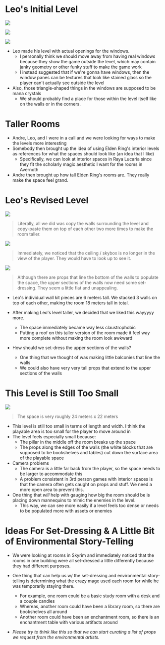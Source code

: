 
# Leo's Initial Level

![](<../../../../_Meta/Attachments/Pasted image 20250522151047.png>)

![](<../../../../_Meta/Attachments/Pasted image 20250522151156.png>)

![](<../../../../_Meta/Attachments/Pasted image 20250522151216.png>)

- Leo made his level with actual openings for the windows.
	- I personally think we should move away from having real windows because they show the game outside the level, which may contain janky geometry or other funky stuff to make the game work
	- I instead suggested that if we're gonna have windows, then the window panes can be textures that look like stained glass so the player can't actually see outside the level
- Also, those triangle-shaped things in the windows are supposed to be mana crystals
	- We should probably find a place for those within the level itself like on the walls or in the corners. 
# Taller Rooms

- Andre, Leo, and I were in a call and we were looking for ways to make the levels more interesting
- Somebody then brought up the idea of using Elden Ring's interior levels as references for what the spaces should look like (an idea that I like)
	- Specifically, we can look at interior spaces in Raya Lucaria since they fit the scholarly magic aesthetic I want for the rooms in Avernoth
- Andre then brought up how tall Elden Ring's rooms are. They really make the space feel grand.

# Leo's Revised Level

![](<../../../../_Meta/Attachments/Pasted image 20250522151302.png>)

> Literally, all we did was copy the walls surrounding the level and copy-paste them on top of each other two more times to make the room taller.

![](<../../../../_Meta/Attachments/Pasted image 20250522151433.png>)

> Immediately, we noticed that the ceiling / skybox is no longer in the view of the player. They would have to look up to see it.

![](<../../../../_Meta/Attachments/Pasted image 20250522151446.png>)

> Although there are props that line the bottom of the walls to populate the space, the upper sections of the walls now need some set-dressing. They seem a little flat and unappealing.

- Leo's individual wall kit pieces are 6 meters tall. We stacked 3 walls on top of each other, making the room 18 meters tall in total.
- After making Leo's level taller, we decided that we liked this wayyyyy more.
	- The space immediately became way less claustrophobic
	- Putting a roof on this taller version of the room made it feel way more complete without making the room look awkward

- How should we set-dress the upper sections of the walls?
	- One thing that we thought of was making little balconies that line the walls
	- We could also have very very tall props that extend to the upper sections of the walls

# This Level is Still Too Small

![](<../../../../_Meta/Attachments/Pasted image 20250522155740.png>)

> The space is very roughly 24 meters x 22 meters

- This level is still too small in terms of length and width. I think the playable area is too small for the player to move around in
- The level feels especially small because:
	- The pillar in the middle off the room breaks up the space
	- The props along the edges of the walls (the white blocks that are supposed to be bookshelves and tables) cut down the surface area of the playable space
- Camera problems
	- The camera is a little far back from the player, so the space needs to be larger to accommodate this
	- A problem consistent in 3rd person games with interior spaces is that the camera often gets caught on props and stuff. We need a more open area to prevent this.
- One thing that *will* help with gauging how big the room should be is placing down mannequins to mimic the enemies in the level.
	- This way, we can see more easily if a level feels too dense or needs to be populated more with assets or enemies

# Ideas For Set-Dressing & A Little Bit of Environmental Story-Telling
- We were looking at rooms in Skyrim and immediately noticed that the rooms in one building were all set-dressed a little differently because they had different purposes.
- One thing that can help us w/ the set-dressing and environmental story-telling is determining what the crazy mage used each room for while he was temporarily staying there.
	- For example, one room could be a basic study room with a desk and a couple candles
	- Whereas, another room could have been a library room, so there are bookshelves all around
	- Another room could have been an enchantment room, so there is an enchantment table with various artifacts around

- *Please try to think like this so that we can start curating a list of props we request from the environmental artists.*
